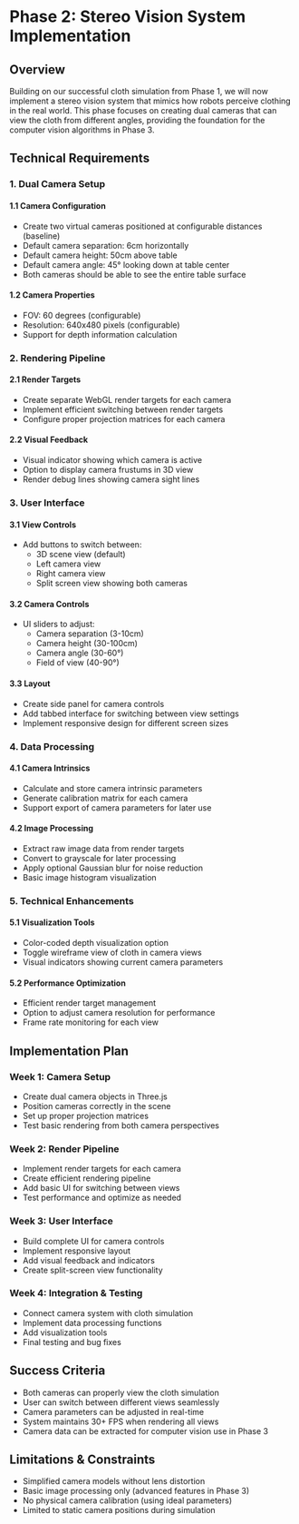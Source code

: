 # Phase 2: Stereo Vision System Implementation

## Overview
Building on our successful cloth simulation from Phase 1, we will now implement a stereo vision system that mimics how robots perceive clothing in the real world. This phase focuses on creating dual cameras that can view the cloth from different angles, providing the foundation for the computer vision algorithms in Phase 3.

## Technical Requirements

### 1. Dual Camera Setup

#### 1.1 Camera Configuration
- Create two virtual cameras positioned at configurable distances (baseline)
- Default camera separation: 6cm horizontally
- Default camera height: 50cm above table
- Default camera angle: 45° looking down at table center
- Both cameras should be able to see the entire table surface

#### 1.2 Camera Properties
- FOV: 60 degrees (configurable)
- Resolution: 640x480 pixels (configurable)
- Support for depth information calculation

### 2. Rendering Pipeline

#### 2.1 Render Targets
- Create separate WebGL render targets for each camera
- Implement efficient switching between render targets
- Configure proper projection matrices for each camera

#### 2.2 Visual Feedback
- Visual indicator showing which camera is active
- Option to display camera frustums in 3D view
- Render debug lines showing camera sight lines

### 3. User Interface

#### 3.1 View Controls
- Add buttons to switch between:
  - 3D scene view (default)
  - Left camera view
  - Right camera view
  - Split screen view showing both cameras

#### 3.2 Camera Controls
- UI sliders to adjust:
  - Camera separation (3-10cm)
  - Camera height (30-100cm)
  - Camera angle (30-60°)
  - Field of view (40-90°)

#### 3.3 Layout
- Create side panel for camera controls
- Add tabbed interface for switching between view settings
- Implement responsive design for different screen sizes

### 4. Data Processing

#### 4.1 Camera Intrinsics
- Calculate and store camera intrinsic parameters
- Generate calibration matrix for each camera
- Support export of camera parameters for later use

#### 4.2 Image Processing
- Extract raw image data from render targets
- Convert to grayscale for later processing
- Apply optional Gaussian blur for noise reduction
- Basic image histogram visualization

### 5. Technical Enhancements

#### 5.1 Visualization Tools
- Color-coded depth visualization option
- Toggle wireframe view of cloth in camera views
- Visual indicators showing current camera parameters

#### 5.2 Performance Optimization
- Efficient render target management
- Option to adjust camera resolution for performance
- Frame rate monitoring for each view

## Implementation Plan

### Week 1: Camera Setup
- Create dual camera objects in Three.js
- Position cameras correctly in the scene
- Set up proper projection matrices
- Test basic rendering from both camera perspectives

### Week 2: Render Pipeline
- Implement render targets for each camera
- Create efficient rendering pipeline
- Add basic UI for switching between views
- Test performance and optimize as needed

### Week 3: User Interface
- Build complete UI for camera controls
- Implement responsive layout
- Add visual feedback and indicators
- Create split-screen view functionality

### Week 4: Integration & Testing
- Connect camera system with cloth simulation
- Implement data processing functions
- Add visualization tools
- Final testing and bug fixes

## Success Criteria
- Both cameras can properly view the cloth simulation
- User can switch between different views seamlessly
- Camera parameters can be adjusted in real-time
- System maintains 30+ FPS when rendering all views
- Camera data can be extracted for computer vision use in Phase 3

## Limitations & Constraints
- Simplified camera models without lens distortion
- Basic image processing only (advanced features in Phase 3)
- No physical camera calibration (using ideal parameters)
- Limited to static camera positions during simulation

